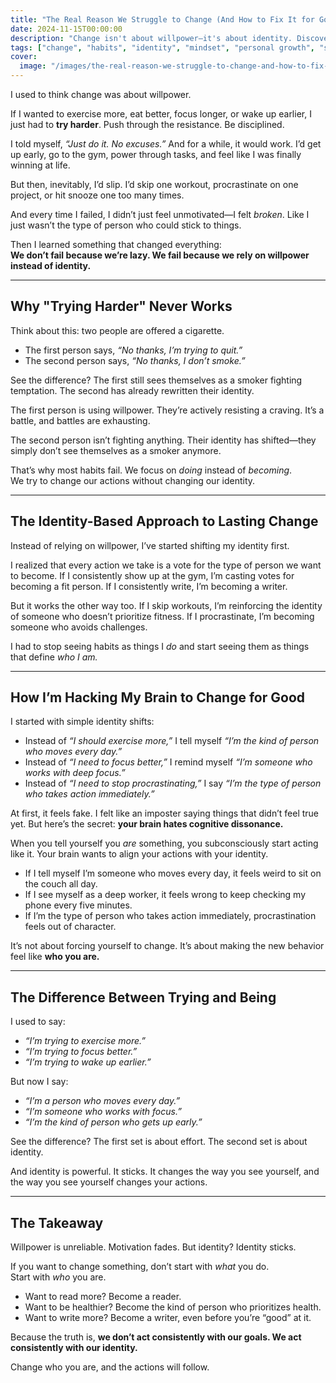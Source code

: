 ```yaml
---
title: "The Real Reason We Struggle to Change (And How to Fix It for Good)"
date: 2024-11-15T00:00:00
description: "Change isn't about willpower—it's about identity. Discover why habits fail and how shifting your identity leads to lasting change."
tags: ["change", "habits", "identity", "mindset", "personal growth", "self-improvement"]
cover:
  image: "/images/the-real-reason-we-struggle-to-change-and-how-to-fix-it-for-good.png"
---
```

I used to think change was about willpower.

If I wanted to exercise more, eat better, focus longer, or wake up earlier, I just had to **try harder**. Push through the resistance. Be disciplined.

I told myself, *“Just do it. No excuses.”* And for a while, it would work. I’d get up early, go to the gym, power through tasks, and feel like I was finally winning at life.

But then, inevitably, I’d slip. I’d skip one workout, procrastinate on one project, or hit snooze one too many times. 

And every time I failed, I didn’t just feel unmotivated—I felt *broken*. Like I just wasn’t the type of person who could stick to things.

Then I learned something that changed everything:  
**We don’t fail because we’re lazy. We fail because we rely on willpower instead of identity.**

---

## **Why "Trying Harder" Never Works**

Think about this: two people are offered a cigarette.

- The first person says, *“No thanks, I’m trying to quit.”*  
- The second person says, *“No thanks, I don’t smoke.”*  

See the difference? The first still sees themselves as a smoker fighting temptation. The second has already rewritten their identity.

The first person is using willpower. They’re actively resisting a craving. It’s a battle, and battles are exhausting.  

The second person isn’t fighting anything. Their identity has shifted—they simply don’t see themselves as a smoker anymore.

That’s why most habits fail. We focus on *doing* instead of *becoming*.  
We try to change our actions without changing our identity.

---

## **The Identity-Based Approach to Lasting Change**

Instead of relying on willpower, I’ve started shifting my identity first.

I realized that every action we take is a vote for the type of person we want to become. If I consistently show up at the gym, I’m casting votes for becoming a fit person. If I consistently write, I’m becoming a writer. 

But it works the other way too. If I skip workouts, I’m reinforcing the identity of someone who doesn’t prioritize fitness. If I procrastinate, I’m becoming someone who avoids challenges.

I had to stop seeing habits as things I *do* and start seeing them as things that define *who I am.*

---

## **How I’m Hacking My Brain to Change for Good**

I started with simple identity shifts:  

- Instead of *“I should exercise more,”* I tell myself *“I’m the kind of person who moves every day.”*  
- Instead of *“I need to focus better,”* I remind myself *“I’m someone who works with deep focus.”*  
- Instead of *“I need to stop procrastinating,”* I say *“I’m the type of person who takes action immediately.”*  

At first, it feels fake. I felt like an imposter saying things that didn’t feel true yet. But here’s the secret: **your brain hates cognitive dissonance.**  

When you tell yourself you *are* something, you subconsciously start acting like it. Your brain wants to align your actions with your identity.

- If I tell myself I’m someone who moves every day, it feels weird to sit on the couch all day.  
- If I see myself as a deep worker, it feels wrong to keep checking my phone every five minutes.  
- If I’m the type of person who takes action immediately, procrastination feels out of character.  

It’s not about forcing yourself to change. It’s about making the new behavior feel like **who you are.**

---

## **The Difference Between Trying and Being**

I used to say:  
- *“I’m trying to exercise more.”*  
- *“I’m trying to focus better.”*  
- *“I’m trying to wake up earlier.”*  

But now I say:  
- *“I’m a person who moves every day.”*  
- *“I’m someone who works with focus.”*  
- *“I’m the kind of person who gets up early.”*  

See the difference? The first set is about effort. The second set is about identity.  

And identity is powerful. It sticks. It changes the way you see yourself, and the way you see yourself changes your actions.

---

## **The Takeaway**

Willpower is unreliable. Motivation fades. But identity? Identity sticks.

If you want to change something, don’t start with *what* you do.  
Start with *who* you are.

- Want to read more? Become a reader.  
- Want to be healthier? Become the kind of person who prioritizes health.  
- Want to write more? Become a writer, even before you’re “good” at it.  

Because the truth is, **we don’t act consistently with our goals. We act consistently with our identity.**  

Change who you are, and the actions will follow. 